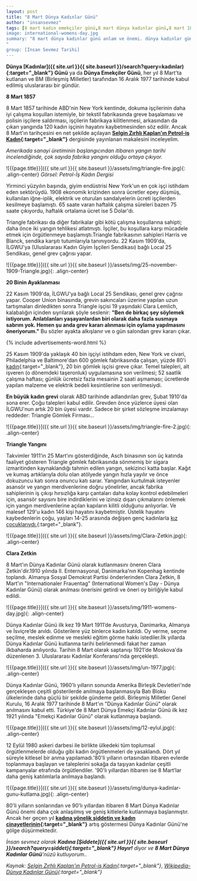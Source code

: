 ```yaml
---
layout: post
title: "8 Mart Dünya Kadınlar Günü"
author: "insansevmez"
tags: [8 mart kadın emekçiler günü,8 mart dünya kadınlar günü,8 mart 1857, dünya kadınlar günü, Triangle Gömlek Fabrikası, gömlek fabrikası yangını, dokuma fabrikası, kadınların grevi, taşeronluk,sendikalar,Asch binası,Kadın Sendikalar Birliği,Local 25 Sendikası,International Women's Day,Internationaler Frauentag,Clara Zetkin]
image: international-womens-day.jpg
summary: "8 mart dünya kadınlar günü anlam ve önemi. dünya kadınlar günü hangi gün. dünya kadınlar günü ne zamandır. dünya kadınlar günü etkinlikleri. 8 mart dünya kadınlar günü tarihçesi. 8 mart dünya kadınlar günü ile ilgili ilginç bilgiler
"
group: [İnsan Sevmez Tarihi]
---
```


**Dünya [Kadınlar]({{ site.url }}{{ site.baseurl }}/search?query=kadınlar){:target="_blank"} Günü** ya da **Dünya Emekçiler Günü**, her yıl 8 Mart'ta kutlanan ve BM (Birleşmiş Milletler) tarafından 16 Aralık 1977 tarihinde kabul edilmiş uluslararası bir gündür. 

**8 Mart 1857**

8 Mart 1857 tarihinde ABD'nin New York kentinde, dokuma işçilerinin daha iyi çalışma koşulları istemiyle, bir tekstil fabrikasında greve başalaması ve polisin işçilere saldırması, işçilerin fabrikaya kilitlenmesi, arkasından da çıkan yangında 120 kadın işçinin hayatını kaybetmesinden söz edilir. Ancak 8 Mart'ın tarihçesini en net şekilde açılayan **[Selgin Zırhlı Kaplan'ın Petrol-iş Kadın](https://petrol-is.org.tr/kadindergisi/triangle.htm){:target="_blank"}** dergisinde yayınlanan makalesini inceleyelim. 

*Amerikada sanayi üretiminin başlangıcından itibaren yangın tarihi incelendiğinde, çok sayıda fabrika yangını olduğu ortaya çıkıyor.*

![{{page.title}}]({{ site.url }}{{ site.baseurl }}/assets/img/triangle-fire.jpg){: .align-center}
*Görsel: Petrol-İş Kadın Dergisi*

Yirminci yüzyılın başında, giyim endüstrisi New York'un en çok işçi istihdam eden sektörüydü. 1908 ekonomik krizinden sonra ücretler epey düşmüş, kullanılan iğne-iplik, elektrik ve oturulan sandalyelerin ücreti işçilerden kesilmeye başlamıştı. 65 saate varan haftalık çalışma süreleri bazen 75 saate çıkıyordu, haftalık ortalama ücret ise 5 Dolar'dı.

Triangle fabrikası da diğer fabrikalar gibi kötü çalışma koşullarına sahipti; daha önce iki yangın tehlikesi atlatmıştı. İşçiler, bu koşullara karşı mücadele etmek için örgütlenmeye başlamıştı.Triangle fabrikasının sahipleri Harris ve Blanck, sendika karşıtı tutumlarıyla tanınıyordu. 22 Kasım 1909'da, İLGWU'ya (Uluslararası Kadın Giyim İşçileri Sendikası) bağlı Local 25 Sendikası, genel grev çağrısı yapar.

![{{page.title}}]({{ site.url }}{{ site.baseurl }}/assets/img/25-november-1909-Triangle.jpg){: .align-center}

**20 Binin Ayaklanması**

22 Kasım 1909'da, İLGWU'ya bağlı Local 25 Sendikası, genel grev çağrısı yapar. Cooper Union binasında, grevin sakıncaları üzerine yapılan uzun tartışmaları dinledikten sonra Triangle işçisi 19 yaşındaki Clara Lemlich, kalabalığın içinden sıyrılarak şöyle seslenir: **"Ben de birkaç şey söylemek istiyorum. Anlatılanları yaşayanlardan biri olarak daha fazla susmaya sabrım yok. Hemen şu anda grev kararı alınması için oylama yapılmasını öneriyorum."** Bu sözler ayakta alkışlanır ve o gün salondan grev kararı çıkar.

{% include advertisements-word.html %}

25 Kasım 1909'da yaklaşık 40 bin işçiyi istihdam eden, New York ve civari, Philadelphia ve Baltimore'dan 600 gömlek fabrikasında çalışan, yüzde 80'i [kadın](https://insansevmez.com/kadina-siddet-uygulayan-canli-turu.html){:target="_blank"}, 20 bin gömlek işçisi greve çıkar. Temel talepleri, alt işveren (o dönemdeki taşeronluk) uygulamasına son verilmesi; 52 saatlik çalışma haftası; günlük ücretsiz fazla mesainin 2 saati aşmaması; ücretlerde yapılan malzeme ve elektrik bedeli kesintilerine son verilmesiydi.

**En büyük kadın grevi** olarak ABD tarihinde adlandırılan grev, Şubat 1910'da sona erer. Çoğu talepleri kabul edilir. Grevden önce yüzlerce üyesi olan İLGWU'nun artık 20 bin üyesi vardır. Sadece bir şirket sözleşme imzalamayı reddeder: Triangle Gömlek Firması...

![{{page.title}}]({{ site.url }}{{ site.baseurl }}/assets/img/triangle-fire-2.jpg){: .align-center}

**Triangle Yangını**

Takvimler 1911’in 25 Mart’ını gösterdiğinde, Asch binasının son üç katında faaliyet gösteren Triangle gömlek fabrikasında sönmemiş bir sigara izmaritinden kaynaklandığı tahmin edilen yangın, sekizinci katta başlar. Kağıt ve kumaş artıklarıyla dolu olan atölyede yangın hızla yayılır ve önce dokuzuncu katı sonra onuncu katı sarar. Yangından kurtulmak isteyenler asansör ve yangın merdivenlerine doğru yönelirler, ancak fabrika sahiplerinin iş çıkışı hırsızlığa karşı çantaları daha kolay kontrol edebilmeleri için, asansör sayısını bire indirdiklerini ve izinsiz dışarı çıkmalarını önlemek için yangın merdivenlerine açılan kapıların kilitli olduğunu anlıyorlar. 
Ve malesef 129'u kadın 146 kişi hayatını kaybetmiştir. Üstelik hayatını kaybedenlerin çoğu, yaşları 14-25 arasında değişen genç kadınlarla [kız çocuklarıydı.](https://insansevmez.com/cocuklarin-cinsel-istismara-ugradigini-nasil-anlariz.html){:target="_blank"}.

![{{page.title}}]({{ site.url }}{{ site.baseurl }}/assets/img/Clara-Zetkin.jpg){: .align-center}

**Clara Zetkin**

8 Mart'ın Dünya Kadınlar Günü olarak kutlanmasını öneren Clara Zetkin'dir.1910 yılında II. Enternasyonal, Danimarka’nın Kopenhag kentinde toplandı. Almanya Sosyal Demokrat Partisi önderlerinden Clara Zetkin, 8 Mart'ın "Internationaler Frauentag" (International Women's Day - Dünya Kadınlar Günü) olarak anılması önerisini getirdi ve öneri oy birliğiyle kabul edildi.

![{{page.title}}]({{ site.url }}{{ site.baseurl }}/assets/img/1911-womens-day.jpg){: .align-center}

Dünya Kadınlar Günü ilk kez 19 Mart 1911’de Avusturya, Danimarka, Almanya ve İsviçre’de anıldı.
Gösterilere yüz binlerce kadın katıldı. Oy verme, seçme seçilme, meslek edinme ve mesleki eğitim görme hakkı istediler.İlk yıllarda Dünya Kadınlar Günü kutlanma tarihi belirlenmedi fakat her zaman ilkbaharda anılıyordu. Tarihin 8 Mart olarak saptanışı 1921'de Moskova'da düzenlenen 3. Uluslararası Kadınlar Konferansı'nda gerçekleşti. 

![{{page.title}}]({{ site.url }}{{ site.baseurl }}/assets/img/un-1977.jpg){: .align-center}

Dünya Kadınlar Günü, 1960'lı yılların sonunda Amerika Birleşik Devletleri'nde gerçekleşen çeşitli gösterilerde anılmaya başlanmasıyla Batı Bloku ülkelerinde daha güçlü bir şekilde gündeme geldi. Birleşmiş Milletler Genel Kurulu, 16 Aralık 1977 tarihinde 8 Mart'ın "Dünya Kadınlar Günü" olarak anılmasını kabul etti.
Türkiye'de 8 Mart Dünya Emekçi Kadınlar Günü ilk kez 1921 yılında "Emekçi Kadınlar Günü" olarak kutlanmaya başlandı.

![{{page.title}}]({{ site.url }}{{ site.baseurl }}/assets/img/12-eylul.jpg){: .align-center}

 12 Eylül 1980 askeri darbesi ile birlikte ülkedeki tüm toplumsal örgütlenmelerde olduğu gibi kadın örgütlenmeleri de yasaklandı. Dört yıl süreyle kitlesel bir anma yapılamadı.'80'li yılların ortasından itibaren evlerde toplanmaya başlayan ve taleplerini sokağa da taşıyan kadınlar çeşitli kampanyalar etrafında örgütlendiler. '90'lı yıllardan itibaren ise 8 Mart’lar daha geniş katılımlarla anılmaya başlandı.

 ![{{page.title}}]({{ site.url }}{{ site.baseurl }}/assets/img/dunya-kadinlar-gunu-kutlama.jpg){: .align-center}

 80'li yılların sonlarından ve 90'lı yıllardan itibaren 8 Mart Dünya Kadınlar Günü önemi daha çok anlaşılmış ve geniş kitlelerle kutlanmaya başlanmıştır. Ancak her geçen yıl **[kadına yönelik şiddetin ve kadın cinayetlerinin](https://insansevmez.com/kadina-siddet-uygulayan-canli-turu.html){:target="_blank"}** artış göstermesi Dünya Kadınlar Günü'ne gölge düşürmektedir. 
 
 *İnsan sevmez olarak **Kadına [Şiddete]({{ site.url }}{{ site.baseurl }}/search?query=şiddet){:target="_blank"}  Hayır!** diyor ve **8 Mart Dünya Kadınlar Günü**'nüzü kutluyorum..*

*Kaynak: [Selgin Zırhlı Kaplan'ın Petrol-iş Kadın](https://petrol-is.org.tr/kadindergisi/triangle.htm){:target="_blank"}*, *[Wikipedia-Dünya Kadınlar Günü](https://gir.im/https://tr.wikipedia.org/wiki/D%C3%BCnya_Kad%C4%B1nlar_G%C3%BCn%C3%BC){:target="_blank"}*


